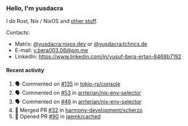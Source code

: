 ### Hello, I'm yusdacra

I do Rust, Nix / NixOS and [other stuff](https://yusdacra.gitlab.io/about).

Contacts:
- Matrix: [@yusdacra:nixos.dev](https://matrix.to/#/@yusdacra:nixos.dev) or [@yusdacra:tchncs.de](https://matrix.to/#/@yusdacra:tchncs.de)
- E-mail: y.bera003.06@pm.me
- LinkedIn: https://www.linkedin.com/in/yusuf-bera-ertan-8468b7192

#### Recent activity

<!--START_SECTION:activity-->
1. 🗣 Commented on [#135](https://github.com/tokio-rs/console/issues/135) in [tokio-rs/console](https://github.com/tokio-rs/console)
2. 🗣 Commented on [#53](https://github.com/arrterian/nix-env-selector/issues/53) in [arrterian/nix-env-selector](https://github.com/arrterian/nix-env-selector)
3. 🗣 Commented on [#46](https://github.com/arrterian/nix-env-selector/issues/46) in [arrterian/nix-env-selector](https://github.com/arrterian/nix-env-selector)
4. 🎉 Merged PR [#32](https://github.com/harmony-development/scherzo/pull/32) in [harmony-development/scherzo](https://github.com/harmony-development/scherzo)
5. 💪 Opened PR [#90](https://github.com/jaemk/cached/pull/90) in [jaemk/cached](https://github.com/jaemk/cached)
<!--END_SECTION:activity-->
